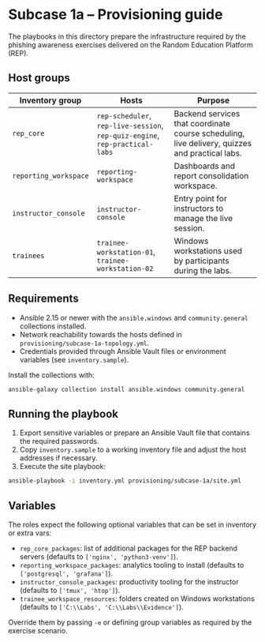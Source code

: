 # Subcase 1a – Provisioning guide

The playbooks in this directory prepare the infrastructure required by the phishing awareness exercises delivered on the Random Education Platform (REP).

## Host groups

| Inventory group | Hosts | Purpose |
| --- | --- | --- |
| `rep_core` | `rep-scheduler`, `rep-live-session`, `rep-quiz-engine`, `rep-practical-labs` | Backend services that coordinate course scheduling, live delivery, quizzes and practical labs. |
| `reporting_workspace` | `reporting-workspace` | Dashboards and report consolidation workspace. |
| `instructor_console` | `instructor-console` | Entry point for instructors to manage the live session. |
| `trainees` | `trainee-workstation-01`, `trainee-workstation-02` | Windows workstations used by participants during the labs. |

## Requirements

- Ansible 2.15 or newer with the `ansible.windows` and `community.general` collections installed.
- Network reachability towards the hosts defined in `provisioning/subcase-1a-topology.yml`.
- Credentials provided through Ansible Vault files or environment variables (see `inventory.sample`).

Install the collections with:

```bash
ansible-galaxy collection install ansible.windows community.general
```

## Running the playbook

1. Export sensitive variables or prepare an Ansible Vault file that contains the required passwords.
2. Copy `inventory.sample` to a working inventory file and adjust the host addresses if necessary.
3. Execute the site playbook:

```bash
ansible-playbook -i inventory.yml provisioning/subcase-1a/site.yml
```

## Variables

The roles expect the following optional variables that can be set in inventory or extra vars:

- `rep_core_packages`: list of additional packages for the REP backend servers (defaults to `['nginx', 'python3-venv']`).
- `reporting_workspace_packages`: analytics tooling to install (defaults to `['postgresql', 'grafana']`).
- `instructor_console_packages`: productivity tooling for the instructor (defaults to `['tmux', 'htop']`).
- `trainee_workspace_resources`: folders created on Windows workstations (defaults to `['C:\\Labs', 'C:\\Labs\\Evidence']`).

Override them by passing `-e` or defining group variables as required by the exercise scenario.
